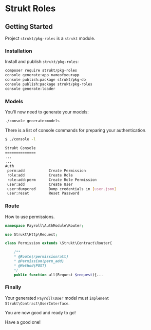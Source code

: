 Strukt Roles
===

## Getting Started

Project `strukt/pkg-roles` is a `strukt` module.

### Installation

Install and publish `strukt/pkg-roles`:

```sh
composer require strukt/pkg-roles
console generate:app nameofyourapp
console publish:package strukt/pkg-do
console publish:package strukt/pkg-roles
console generate:loader	
```

### Models

You'll now need to generate your models:

```sh
./console generate:models
```

There is a list of console commands for preparing your authentication.

```sh
$ ./console -l

Strukt Console
==============
...
...
Auth
 perm:add           Create Permission
 role:add           Create Role
 role:add:perm      Create Role Permission
 user:add           Create User
 user:dumpcred      Dump credentials in [user.json]
 user:reset         Reset Password
```

### Route

How to use permissions.

```php
namespace Payroll\AuthModule\Router;

use Strukt\Http\Request;

class Permission extends \Strukt\Contract\Router{

	/**
	* @Route(/permission/all)
	* @Permission(perm_add)
	* @Method(POST)
	*/
	public function all(Request $request){...
```

### Finally

Your generated `Payroll\User` model must `implement Strukt\Contract\UserInterface`.

You are now good and ready to go!

Have a good one!
